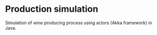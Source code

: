# Production simulation
Simulation of wine producing process using actors (Akka framework) in Java.
